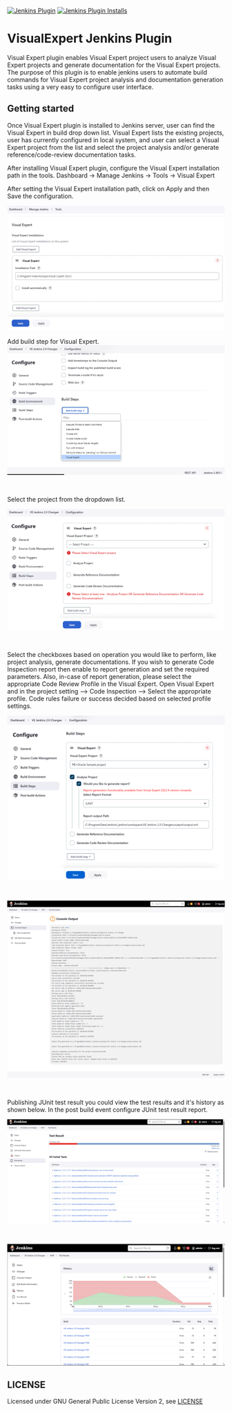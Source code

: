 
[![Jenkins Plugin](https://img.shields.io/jenkins/plugin/v/visualexpert.svg)](https://plugins.jenkins.io/visualexpert)
[![Jenkins Plugin Installs](https://img.shields.io/jenkins/plugin/i/visualexpert.svg?color=blue)](https://plugins.jenkins.io/visualexpert)

# VisualExpert Jenkins Plugin
Visual Expert plugin enables Visual Expert project users to analyze Visual Expert projects and generate documentation for the Visual Expert projects. 
The purpose of this plugin is to enable jenkins users to automate build commands for Visual Expert project analysis and documentation generation tasks using a very easy to configure user interface.

## Getting started
Once Visual Expert plugin is installed to Jenkins server, user can find the Visual Expert in build drop down list. 
Visual Expert lists the existing projects, user has currently configured in local system, and user can select a Visual Expert project from the list 
and select the project analysis and/or generate reference/code-review documentation tasks.

After installing Visual Expert plugin, configure the Visual Expert installation path in the tools.
Dashboard -> Manage Jenkins -> Tools -> Visual Expert

After setting the Visual Expert installation path, click on Apply and then Save the configuration.

![visual expert](https://github.com/jenkinsci/visualexpert-plugin/blob/main/docs/images/tools-config.png)

Add build step for Visual Expert.
![visual expert](https://github.com/jenkinsci/visualexpert-plugin/blob/main/docs/images/builder-config.png)

<p><br></p>
Select the project from the dropdown list.
<p></p>


![required field validation](https://github.com/jenkinsci/visualexpert-plugin/blob/main/docs/images/check-validation.PNG)

<p><br></p>
Select the checkboxes based on operation you would like to perform, like project analysis, generate documentations. If you wish to generate Code Inspection report then enable to report generation and set the required parameters. Also, in-case of report generation, please select the appropriate Code Review Profile in the Visual Expert. Open Visual Expert and in the project setting --> Code Inspection --> Select the appropriate profile. Code rules failure or success decided based on selected profile settings. 
<p></p>


![visual expert configuration](https://github.com/jenkinsci/visualexpert-plugin/blob/main/docs/images/set-configuration.PNG)

<p><br></p>

![visual expert build console output](https://github.com/jenkinsci/visualexpert-plugin/blob/main/docs/images/console-output.PNG)

<p><br></p>

Publishing JUnit test result you could view the test results and it's history as shown below. In the post build event configure JUnit test result report.

![visual expert test result](https://github.com/jenkinsci/visualexpert-plugin/blob/main/docs/images/test-result.png)

<p><br></p>

![visual expert test history](https://github.com/jenkinsci/visualexpert-plugin/blob/main/docs/images/test-history.png)

## LICENSE

Licensed under GNU General Public License Version 2, see [LICENSE](LICENSE.md)

